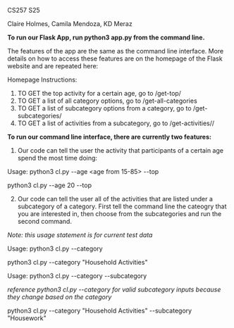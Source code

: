 CS257 S25

Claire Holmes, Camila Mendoza, KD Meraz

**To run our Flask App, run python3 app.py from the command line.**

The features of the app are the same as the command line interface. More details on how to access these features are on the homepage of the Flask website and are repeated here: 

Homepage Instructions:
1) TO GET the top activity for a certain age, go to /get-top/<age>
2) TO GET a list of all category options, go to /get-all-categories 
3) TO GET a list of subcategory options from a category, go to /get-subcategories/<category> 
4) TO GET a list of activities from a subcategory, go to /get-activities/<category>/<subcategory>


**To run our command line interface, there are currently two features:**

1) Our code can tell the user the activity that participants of a certain age spend the most time doing:

Usage: python3 cl.py --age <age from 15-85> --top

python3 cl.py --age 20 --top

2) Our code can tell the user all of the activities that are listed under a subcategory of a category. First tell the command line the cateogry that you are interested in, then choose from the subcategories and run the second command.

*Note: this usage statement is for current test data*

Usage: python3 cl.py --category <valid category>

python3 cl.py --category "Household Activities"

Usage: python3 cl.py --category <valid category> --subcategory <valid subcategory> 

*reference python3 cl.py --category for valid subcategory inputs because they change based on the category*

python3 cl.py --category "Household Activities" --subcategory "Housework"
